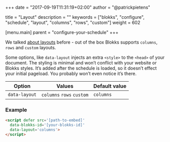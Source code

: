 +++
date            = "2017-09-19T11:31:19+02:00"
author          = "@patrickpietens"

title           = "Layout"
description     = ""
keywords        = ["blokks", "configure", "schedule", "layout", "columns", "rows", "custom"]
weight          = 602

[menu.main]
parent          = "configure-your-schedule"
+++

We talked [about layouts](http://themes/layout) before - out of the box Blokks supports `columns`, `rows` and `custom` layouts. 

<span class='note'>Some options, like `data-layout` injects an extra `<style>` to the `<head>` of your document. The styling is minimal and won’t conflict with your website or Blokks styles. It’s added after the schedule is loaded, so it doesn’t effect your initial pageload. You probably won’t even notice it’s there.</span>

| Option | Values | Default value |
|--------|--------|---------------|
| `data-layout` | `columns` `rows` `custom` | `columns`|

### Example

```html
<script	defer src='[path-to-embed]'
  data-blokks-id='[your-blokks-id]'
  data-layout='columns'>
</script>
```
